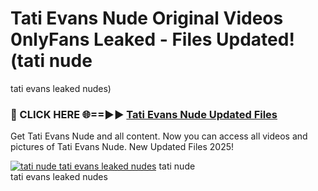 # Tati Evans Nude Original Videos 0nlyFans Leaked - Files Updated! (tati nude<br>
tati evans leaked nudes)

<h3>🔴 CLICK HERE 🌐==►► <a href="https://tinyurl.com/2p9ay9w9" rel="nofollow">Tati Evans Nude Updated Files</a></h3>

Get Tati Evans Nude and all content. Now you can access all videos and pictures of Tati Evans Nude. New Updated Files 2025!

[![tati nude<br>
tati evans leaked nudes](https://i.imgur.com/KQgVmj3.gif)](https://tinyurl.com/2p9ay9w9)
tati nude<br>
tati evans leaked nudes
